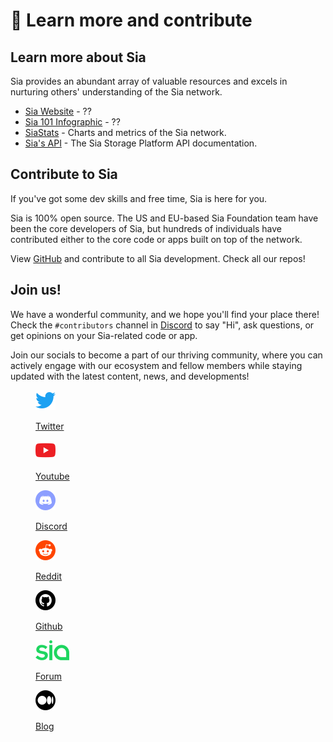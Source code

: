 # 👷 Learn more and contribute

## Learn more about Sia

Sia provides an abundant array of valuable resources and excels in nurturing others' understanding of the Sia network.&#x20;

* [Sia Website](https://sia.tech/) - ??
* [Sia 101 Infographic](https://siastats.info/sia101) - ??
* [SiaStats](http://siastats.info/) - Charts and metrics of the Sia network.
* [Sia's API](https://api.sia.tech) - The Sia Storage Platform API documentation.

## Contribute to Sia

If you've got some dev skills and free time, Sia is here for you.

Sia is 100% open source. The US and EU-based Sia Foundation team have been the core developers of Sia, but hundreds of individuals have contributed either to the core code or apps built on top of the network.

View [GitHub](https://github.com/siafoundation) and contribute to all Sia development. Check all our repos!

## Join us!

We have a wonderful community, and we hope you'll find your place there! Check the `#contributors` channel in [Discord](https://discord.com) to say "Hi", ask questions, or get opinions on your Sia-related code or app.

Join our socials to become a part of our thriving community, where you can actively engage with our ecosystem and fellow members while staying updated with the latest content, news, and developments!

<div>

<figure><img src="../.gitbook/assets/twiiter_social_icon.png" alt="" width="32"><figcaption><p><a href="https://twitter.com/Sia__Foundation">Twitter</a></p></figcaption></figure>

 

<figure><img src="../.gitbook/assets/youtube_social_icon.png" alt="" width="32"><figcaption><p><a href="https://www.youtube.com/@SiaTVOfficial/playlists">Youtube</a></p></figcaption></figure>

 

<figure><img src="../.gitbook/assets/discord_social_icon.png" alt="" width="32"><figcaption><p><a href="https://discord.com/invite/sia">Discord</a></p></figcaption></figure>

 

<figure><img src="../.gitbook/assets/reddit_social_icon.png" alt="" width="32"><figcaption><p><a href="https://www.reddit.com/r/siacoin">Reddit</a></p></figcaption></figure>

 

<figure><img src="../.gitbook/assets/287725_github_icon.png" alt="" width="32"><figcaption><p><a href="https://github.com/SiaFoundation">Github</a></p></figcaption></figure>

 

<figure><img src="../.gitbook/assets/siaforum_social_icon.png" alt="" width="54"><figcaption><p><a href="https://forum.sia.tech">Forum</a></p></figcaption></figure>

 

<figure><img src="../.gitbook/assets/medium_social_icon.png" alt="" width="32"><figcaption><p><a href="https://blog.sia.tech">Blog</a></p></figcaption></figure>

</div>

&#x20;
